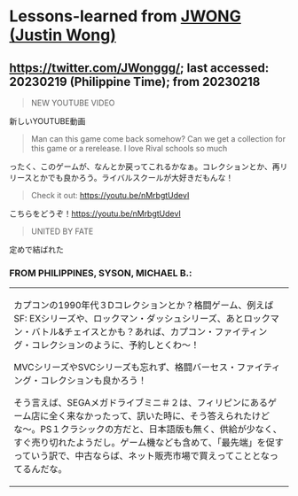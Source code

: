 # Lessons-learned from [JWONG (Justin Wong)](https://twitter.com/JWonggg?ref_src=twsrc%5Egoogle%7Ctwcamp%5Eserp%7Ctwgr%5Eauthor)

## https://twitter.com/JWonggg/; last accessed: 20230219 (Philippine Time); from 20230218

> NEW YOUTUBE VIDEO 

新しいYOUTUBE動画

> Man can this game come back somehow? Can we get a collection for this game or a rerelease. I love Rival schools so much 

ったく、このゲームが、なんとか戻ってこれるかなぁ。コレクションとか、再リリースとかでも良かろう。ライバルスクールが大好きだもんな！

> Check it out: https://youtu.be/nMrbgtUdevI 

こちらをどうぞ！https://youtu.be/nMrbgtUdevI 

> UNITED BY FATE

定めで結ばれた


### FROM PHILIPPINES, SYSON, MICHAEL B.:

   <table>
 <tr><td>
   
カプコンの1990年代３Dコレクションとか？格闘ゲーム、例えばSF: EXシリーズや、ロックマン・ダッシュシリーズ、あとロックマン・バトル&チェイスとかも？あれば、カプコン・ファイティング・コレクションのように、予約しとくわ〜！

MVCシリーズやSVCシリーズも忘れず、格闘バーセス・ファイティング・コレクションも良かろう！

そう言えば、SEGAメガドライブミニ＃２は、フィリピンにあるゲーム店に全く来なかったって、訊いた時に、そう答えられたけどな〜。PS１クラシックの方だと、日本語版も無く、供給が少なく、すぐ売り切れたようだし。ゲーム機なども含めて、「最先端」を促すっていう訳で、中古ならば、ネット販売市場で買えってこととなってるんだな。

				
  </td></tr>
</table>

